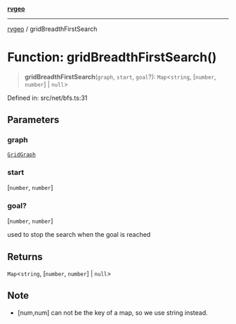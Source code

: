 [**rvgeo**](../README.md)

***

[rvgeo](../globals.md) / gridBreadthFirstSearch

# Function: gridBreadthFirstSearch()

> **gridBreadthFirstSearch**(`graph`, `start`, `goal`?): `Map`\<`string`, \[`number`, `number`\] \| `null`\>

Defined in: src/net/bfs.ts:31

## Parameters

### graph

[`GridGraph`](../interfaces/GridGraph.md)

### start

\[`number`, `number`\]

### goal?

\[`number`, `number`\]

used to stop the search when the goal is reached

## Returns

`Map`\<`string`, \[`number`, `number`\] \| `null`\>

## Note

- [num,num] can not be the key of a map, so we use string instead.
